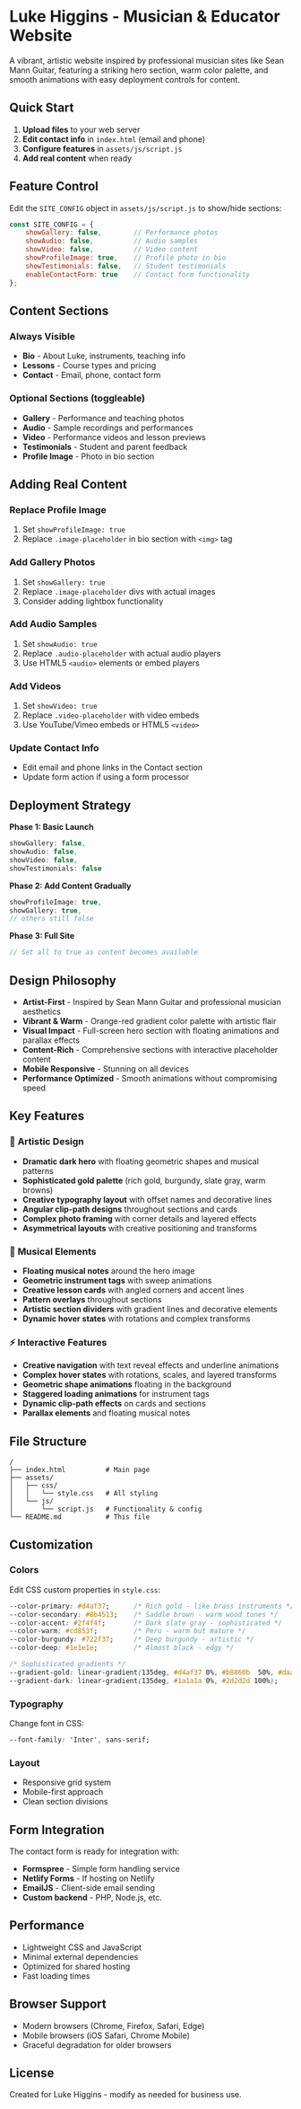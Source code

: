 # Luke Higgins - Musician & Educator Website

A vibrant, artistic website inspired by professional musician sites like Sean Mann Guitar, featuring a striking hero section, warm color palette, and smooth animations with easy deployment controls for content.

## Quick Start

1. **Upload files** to your web server
2. **Edit contact info** in `index.html` (email and phone)
3. **Configure features** in `assets/js/script.js`
4. **Add real content** when ready

## Feature Control

Edit the `SITE_CONFIG` object in `assets/js/script.js` to show/hide sections:

```javascript
const SITE_CONFIG = {
    showGallery: false,        // Performance photos
    showAudio: false,          // Audio samples  
    showVideo: false,          // Video content
    showProfileImage: true,    // Profile photo in bio
    showTestimonials: false,   // Student testimonials
    enableContactForm: true    // Contact form functionality
};
```

## Content Sections

### Always Visible
- **Bio** - About Luke, instruments, teaching info
- **Lessons** - Course types and pricing
- **Contact** - Email, phone, contact form

### Optional Sections (toggleable)
- **Gallery** - Performance and teaching photos
- **Audio** - Sample recordings and performances
- **Video** - Performance videos and lesson previews  
- **Testimonials** - Student and parent feedback
- **Profile Image** - Photo in bio section

## Adding Real Content

### Replace Profile Image
1. Set `showProfileImage: true`
2. Replace `.image-placeholder` in bio section with `<img>` tag

### Add Gallery Photos
1. Set `showGallery: true`
2. Replace `.image-placeholder` divs with actual images
3. Consider adding lightbox functionality

### Add Audio Samples
1. Set `showAudio: true`
2. Replace `.audio-placeholder` with actual audio players
3. Use HTML5 `<audio>` elements or embed players

### Add Videos
1. Set `showVideo: true`
2. Replace `.video-placeholder` with video embeds
3. Use YouTube/Vimeo embeds or HTML5 `<video>`

### Update Contact Info
- Edit email and phone links in the Contact section
- Update form action if using a form processor

## Deployment Strategy

**Phase 1: Basic Launch**
```javascript
showGallery: false,
showAudio: false, 
showVideo: false,
showTestimonials: false
```

**Phase 2: Add Content Gradually**
```javascript
showProfileImage: true,
showGallery: true,
// others still false
```

**Phase 3: Full Site**
```javascript
// Set all to true as content becomes available
```

## Design Philosophy

- **Artist-First** - Inspired by Sean Mann Guitar and professional musician aesthetics
- **Vibrant & Warm** - Orange-red gradient color palette with artistic flair
- **Visual Impact** - Full-screen hero section with floating animations and parallax effects
- **Content-Rich** - Comprehensive sections with interactive placeholder content
- **Mobile Responsive** - Stunning on all devices
- **Performance Optimized** - Smooth animations without compromising speed

## Key Features

### 🎨 **Artistic Design**
- **Dramatic dark hero** with floating geometric shapes and musical patterns
- **Sophisticated gold palette** (rich gold, burgundy, slate gray, warm browns)
- **Creative typography layout** with offset names and decorative lines
- **Angular clip-path designs** throughout sections and cards
- **Complex photo framing** with corner details and layered effects
- **Asymmetrical layouts** with creative positioning and transforms

### 🎵 **Musical Elements**
- **Floating musical notes** around the hero image
- **Geometric instrument tags** with sweep animations
- **Creative lesson cards** with angled corners and accent lines
- **Pattern overlays** throughout sections
- **Artistic section dividers** with gradient lines and decorative elements
- **Dynamic hover states** with rotations and complex transforms

### ⚡ **Interactive Features**
- **Creative navigation** with text reveal effects and underline animations
- **Complex hover states** with rotations, scales, and layered transforms
- **Geometric shape animations** floating in the background
- **Staggered loading animations** for instrument tags
- **Dynamic clip-path effects** on cards and sections
- **Parallax elements** and floating musical notes

## File Structure

```
/
├── index.html          # Main page
├── assets/
│   ├── css/
│   │   └── style.css   # All styling
│   └── js/
│       └── script.js   # Functionality & config
└── README.md           # This file
```

## Customization

### Colors
Edit CSS custom properties in `style.css`:
```css
--color-primary: #d4af37;      /* Rich gold - like brass instruments */
--color-secondary: #8b4513;    /* Saddle brown - warm wood tones */
--color-accent: #2f4f4f;       /* Dark slate gray - sophisticated */
--color-warm: #cd853f;         /* Peru - warm but mature */
--color-burgundy: #722f37;     /* Deep burgundy - artistic */
--color-deep: #1e1e1e;         /* Almost black - edgy */

/* Sophisticated gradients */
--gradient-gold: linear-gradient(135deg, #d4af37 0%, #b8860b  50%, #daa520 100%);
--gradient-dark: linear-gradient(135deg, #1a1a1a 0%, #2d2d2d 100%);
```

### Typography  
Change font in CSS:
```css
--font-family: 'Inter', sans-serif;
```

### Layout
- Responsive grid system
- Mobile-first approach
- Clean section divisions

## Form Integration

The contact form is ready for integration with:
- **Formspree** - Simple form handling service
- **Netlify Forms** - If hosting on Netlify  
- **EmailJS** - Client-side email sending
- **Custom backend** - PHP, Node.js, etc.

## Performance

- Lightweight CSS and JavaScript
- Minimal external dependencies
- Optimized for shared hosting
- Fast loading times

## Browser Support

- Modern browsers (Chrome, Firefox, Safari, Edge)
- Mobile browsers (iOS Safari, Chrome Mobile)
- Graceful degradation for older browsers

## License

Created for Luke Higgins - modify as needed for business use.